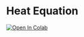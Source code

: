 # Heat Equation

[![Open In Colab](https://colab.research.google.com/assets/colab-badge.svg)](https://colab.research.google.com/github/IgorBaratta/FEniCSxCourse/blob/main/Problem2_PoissonTransient/heat_eq.ipynb)
